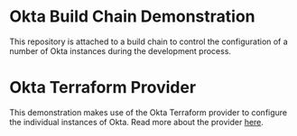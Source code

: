 # Okta Build Chain Demonstration

This repository is attached to a build chain to control the configuration of a
number of Okta instances during the development process.

# Okta Terraform Provider

This demonstration makes use of the Okta Terraform provider to configure the
individual instances of Okta. Read more about the provider [here](https://www.terraform.io/docs/providers/okta/index.html).
